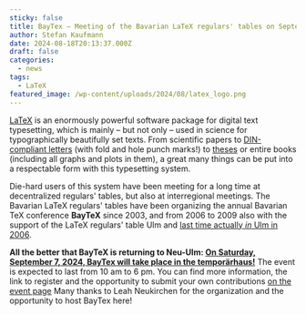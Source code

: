 ```yaml
---
sticky: false
title: BayTex – Meeting of the Bavarian LaTeX regulars' tables on September 7, 2024 with us
author: Stefan Kaufmann
date: 2024-08-18T20:13:37.000Z
draft: false
categories:
  - news
tags:
  - LaTeX
featured_image: /wp-content/uploads/2024/08/latex_logo.png
---
```


[LaTeX](https://de.wikipedia.org/wiki/LaTeX) is an enormously powerful software package for digital text typesetting, which is mainly – but not only – used in science for typographically beautifully set texts.
From scientific papers to [DIN-compliant letters](https://de.overleaf.com/latex/templates/din-a4-letter-template-with-scrlttr2/tpvycrryrmrg) (with fold and hole punch marks!) to [theses](https://de.overleaf.com/latex/templates/classic-thesis-style-v4-dot-2-by-andre-miede/dwgtvykzvdtk) or entire books (including all graphs and plots in them), a great many things can be put into a respectable form with this typesetting system.

Die-hard users of this system have been meeting for a long time at decentralized regulars' tables, but also at interregional meetings.
The Bavarian LaTeX regulars' tables have been organizing the annual Bavarian TeX conference **BayTeX** since 2003, and from 2006 to 2009 also with the support of the LaTeX regulars' table Ulm and [last time actually _in_ Ulm in 2006](http://web.archive.org/web/20070912060909/http://latex.in-ulm.de/ie/baytex/).

**All the better that BayTeX is returning to Neu-Ulm: [On Saturday, September 7, 2024, BayTex will take place in the temporärhaus!](https://baytex.in-ulm.de/)**
The event is expected to last from 10 am to 6 pm.
You can find more information, the link to register and the opportunity to submit your own contributions [on the event page](http://web.archive.org/web/20070912060909/http://latex.in-ulm.de/ie/baytex/)
Many thanks to Leah Neukirchen for the organization and the opportunity to host BayTex here!
